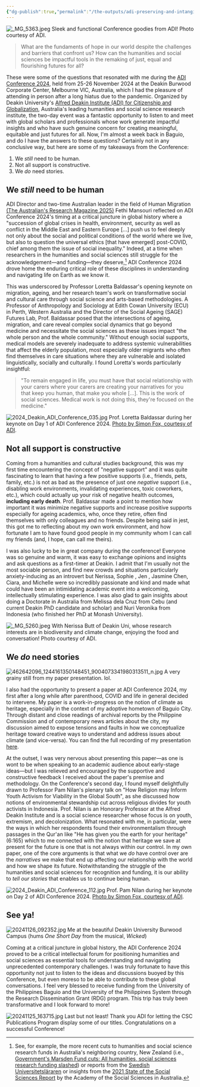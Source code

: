 ```yaml
---
{"dg-publish":true,"permalink":"/the-outputs/adi-preserving-and-intangible-sky/adi-conference-2024-report/","created":"2024-12-04T15:42:02.000+08:00","updated":"2024-12-17T13:27:03.000+08:00"}
---
```



![_MG_5363.jpeg](/img/user/Extras/_MG_5363.jpeg)
Sleek and functional Conference goodies from ADI! Photo courtesy of ADI.

> What are the fundaments of hope in our world despite the challenges and barriers that confront us? How can the humanities and social sciences be impactful tools in the remaking of just, equal and flourishing futures for all?

These were some of the questions that resonated with me during the [ADI Conference 2024](https://adi.deakin.edu.au/event/adi-conference-2024-remaking-futures-justice-equality-and-global-flourishing/), held from 25-26 November 2024 at the Deakin Burwood Corporate Center, Melbourne VIC, Australia, which I had the pleasure of attending in person after a long hiatus due to the pandemic. Organized by Deakin University's [Alfred Deakin Institute (ADI) for Citizenship and Globalization](https://adi.deakin.edu.au/), Australia's leading humanities and social science research institute, the two-day event was a fantastic opportunity to listen to and meet with global scholars and  professionals whose work generate impactful insights and who have such genuine concern for creating meaningful, equitable and just futures for all. Now, I'm almost a week back in Baguio, and do I have the answers to these questions? Certainly not in any conclusive way, but here are some of my takeaways from the Conference:

1. We *still* need to be human.
2. Not all support is constructive.
3. We *do* need stories.

## We *still* need to be human

ADI Director and two-time Australian leader in the field of Human Migration [(The Australian's Research Magazine 2025)](https://www.theaustralian.com.au/special-reports/research-magazine/the-2025-research-magazine-showcases-australias-best/news-story/558038b72166c02a020a8df7c506fdc3) Fethi Mansouri reflected on ADI Conference 2024's timing at a critical juncture in global history where a  "succession of global crises in health, environment, security as well as conflict in the Middle East and Eastern Europe [...] push us to feel deeply not only about the social and political conditions of the world where we live, but also to question the universal ethics [that have emerged] post-COVID, chief among them the issue of social inequality." Indeed, at a time when researchers in the humanities and social sciences still struggle for the acknowledgement—and funding—they deserve,[^1] ADI Conference 2024 drove home the enduring critical role of these disciplines in understanding and navigating life on Earth as we know it.

This was underscored by Professor Loretta Baldassar's opening keynote on migration, ageing, and her research team's work on transformative social and cultural care through social science and arts-based methodologies. A Professor of Anthropology and Sociology at Edith Cowan University (ECU) in Perth, Western Australia and the Director of the Social Ageing (SAGE) Futures Lab, Prof. Baldassar posed that the intersections of ageing, migration, and care reveal complex social dynamics that go beyond medicine and necessitate the social sciences as these issues impact "the whole person and the whole community." Without enough social supports, medical models are severely inadequate to address systemic vulnerabilities that affect the elderly population, most especially older migrants who often find themselves in care situations where they are vulnerable and isolated linguistically, socially and culturally. I found Loretta's words particularly insightful:

> "To remain engaged in life, you must have that social relationship with your carers where your carers are creating your narratives for you that keep you human, that make you whole [...]. This is the work of social sciences. Medical work is not doing this, they're focused on the medicine."

![2024_Deakin_ADI_Conference_035.jpg](/img/user/Extras/2024_Deakin_ADI_Conference_035.jpg)
Prof. Loretta Baldassar during her keynote on Day 1 of ADI Conference 2024. [Photo by Simon Fox, courtesy of ADI](https://adi.deakin.edu.au/adi-conference-2024-ignites-pathways-to-justice-and-equality/).
## Not all support is constructive

Coming from a humanities and cultural studies background, this was my first time encountering the concept of "negative support" and it was quite fascinating to learn that having a few positive supports (i.e., friends, pets, family, etc.) is not as bad as the presence of just one  *negative* support (i.e., disabling work environments, invalidating experiences, toxic coworkers, etc.), which could actually up your risk of negative health outcomes, **including early death**. Prof. Baldassar made a point to mention how important it was minimize negative supports and increase positive supports especially for ageing academics, who, once they retire, often find themselves with only colleagues and no friends. Despite being said in jest, this got me to reflecting about my own work environment, and how fortunate I am to have found good people in my community whom I can call my friends (and, I hope, can call me theirs). 

I was also lucky to be in great company during the conference! Everyone was so genuine and warm, it was easy to exchange opinions and insights and ask questions as a first-timer at Deakin. I admit that I'm usually not the most sociable person, and find new crowds and situations particularly anxiety-inducing as an introvert but Nerissa, Sophie , Jen , Jasmine Chen, Ciara, and Michelle were so incredibly passionate and kind and made what could have been an intimidating academic event into a welcoming, intellectually stimulating experience. I was also glad to gain insights about doing a Doctorate in Australia from Melissa dela Cruz from Cebu (and current Deakin PhD candidate and scholar) and Nuri Veronika from Indonesia (who finished her PhD at Monash University). 

![_MG_5260.jpeg](/img/user/Extras/_MG_5260.jpeg)
With Nerissa Butt of Deakin Uni, whose research interests are in biodiversity and climate change, enjoying the food and conversation! Photo courtesy of ADI.
## We *do* need stories

![462642096_1244161350148451_9004073341980313511_n.jpg](/img/user/Extras/462642096_1244161350148451_9004073341980313511_n.jpg)
A very grainy still from my paper presentation. lol.

I also had the opportunity to present a paper at ADI Conference 2024, my first after a long while after parenthood, COVID and life in general decided to intervene. My paper is a work-in-progress on the notion of climate as heritage, especially in the context of my adoptive hometown of Baguio City. Through distant and close readings of archival reports by the Philippine Commission and of contemporary news articles about the city, my discussion aimed to expose tensions and faults in how we conceptualize heritage toward creative ways to understand and address issues about climate (and vice-versa). You can find the full recording of my presentation [here](https://drive.google.com/file/d/1qdQOZbroduiKNGyPQR9GLrVR_LjLfxjk/view?fbclid=IwZXh0bgNhZW0CMTEAAR1t5oIDq0vL-i_bruhcB19L6t90Q3YjjMdb7iR8QxlkID1rKVESopm7wqk_aem_DH3M5rQL13CUkIxXRSesbQ).

At the outset, I was very nervous about presenting this paper—as one is wont to be when speaking to an academic audience about early-stage ideas—but I was relieved and encouraged by the supportive and constructive feedback I received about the paper's premise and methodology. On the Conference's second day, I found myself delightfully drawn to Professor Pam Nilan's plenary talk on "How Religion may Inform Youth Activism for Viability in the Global South", as she discussed how notions of environmental stewardship cut across religious divides for youth activists in Indonesia. Prof. Nilan is an Honorary Professor at the Alfred Deakin Institute and is a social science  researcher whose focus is on youth, extremism, and decolonization. What resonated with me, in particular, were the ways in which her respondents found their environmentalism through passages in the Qur'an like "He has given you the earth for your heritage" (6:165) which to me connected with the notion that heritage we save at present for the future is one that is not always within our control. In my own paper, one of the core arguments is that what we *do* have control over are the *narratives* we make that end up affecting our relationship with the world and how we shape its future. Notwithstanding the struggle of the humanities and social sciences for recognition and funding, it is our ability to *tell our stories* that enables us to continue being human.

![2024_Deakin_ADI_Conference_112.jpg](/img/user/Extras/2024_Deakin_ADI_Conference_112.jpg)
Prof. Pam Nilan during her keynote on Day 2 of ADI Conference 2024. [Photo by Simon Fox, courtesy of ADI](https://adi.deakin.edu.au/adi-conference-2024-ignites-pathways-to-justice-and-equality/).

## See ya!

![20241126_092352.jpg](/img/user/Extras/20241126_092352.jpg)
Me at the beautiful Deakin University Burwood Campus (hums *One Short Day* from the musical, *Wicked*)

Coming at a critical juncture in global history, the ADI Conference 2024 proved to be a critical intellectual forum for positioning humanities and social sciences as essential tools for understanding and navigating unprecedented contemporary challenges. I was truly fortunate to have this opportunity not just to listen to the ideas and discussions buoyed by this Conference, but even moreso to be able to contribute to these global conversations. I feel very blessed to receive funding from the University of the Philippines Baguio and the University of the Philippines System through the Research Dissemination Grant (RDG) program. This trip has truly been transformative and I look forward to more!

![20241125_163715.jpg](/img/user/Extras/20241125_163715.jpg)
Last but not least! Thank you ADI for letting the CSC Publications Program display some of our titles. Congratulations on a successful Conference!

[^1]: See, for example, the more recent cuts to humanities and social science research funds in Australia's neighboring country, New Zealand (i.e., [Government's Marsden Fund cuts: All humanities, social sciences research funding slashed](https://www.rnz.co.nz/news/political/535669/government-s-marsden-fund-cuts-all-humanities-social-sciences-research-funding-slashed)) or reports from the [Swedish Universitetsläraren](https://universitetslararen.se/2024/02/01/new-report-lower-priority-for-humanities-and-social-sciences/) or insights from the [2021 State of the Social Sciences Report](https://stateofthesocialsciences.org.au/research/what-is-holding-us-back/) by the Academy of the Social Sciences in Australia.